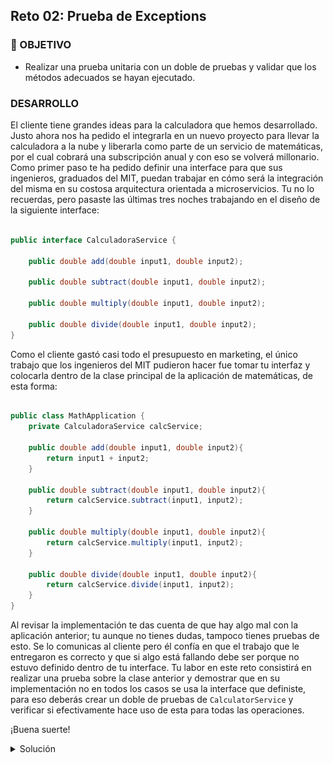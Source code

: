 ## Reto 02: Prueba de Exceptions

### 🎯 OBJETIVO

- Realizar una prueba unitaria con un doble de pruebas y validar que los métodos adecuados se hayan ejecutado.

### DESARROLLO

El cliente tiene grandes ideas para la calculadora que hemos desarrollado. Justo ahora nos ha pedido el integrarla en un nuevo proyecto para llevar la calculadora a la nube y liberarla como parte de un servicio de matemáticas, por el cual cobrará una subscripción anual y con eso se volverá millonario. Como primer paso te ha pedido definir una interface para que sus ingenieros, graduados del MIT, puedan trabajar en cómo será la integración del misma en su costosa arquitectura orientada a microservicios. Tu no lo recuerdas, pero pasaste las últimas tres noches trabajando en el diseño de la siguiente interface:

```java

public interface CalculadoraService {

    public double add(double input1, double input2);

    public double subtract(double input1, double input2);

    public double multiply(double input1, double input2);

    public double divide(double input1, double input2);
}

```

Como el cliente gastó casi todo el presupuesto en marketing, el único trabajo que los ingenieros del MIT pudieron hacer fue tomar tu interfaz y colocarla dentro de la clase principal de la aplicación de matemáticas, de esta forma:

```java

public class MathApplication {
    private CalculadoraService calcService;

    public double add(double input1, double input2){
        return input1 + input2;
    }

    public double subtract(double input1, double input2){
        return calcService.subtract(input1, input2);
    }

    public double multiply(double input1, double input2){
        return calcService.multiply(input1, input2);
    }

    public double divide(double input1, double input2){
        return calcService.divide(input1, input2);
    }
}

```

Al revisar la implementación te das cuenta de que hay algo mal con la aplicación anterior; tu aunque no tienes dudas, tampoco tienes pruebas de esto. Se lo comunicas al cliente pero él confía en que el trabajo que le entregaron es correcto y que si algo está fallando debe ser porque no estuvo definido dentro de tu interface. Tu labor en este reto consistirá en realizar una prueba sobre la clase anterior y demostrar que en su implementación no en todos los casos se usa la interface que definiste, para eso deberás crear un doble de pruebas de `CalculatorService` y verificar si efectivamente hace uso de esta para todas las operaciones.

¡Buena suerte!


<details>
  <summary>Solución</summary>

Lo primero es crear una nueva clase de pruebas, crear un mock de `CalculatorService` usando Mockito e inyectarlo en una instancia de `MathApplication`:

```java

@ExtendWith(MockitoExtension.class)
public class MathApplicationTest {
	
   @Mock
   CalculadoraService calcService;

   @InjectMocks 
   MathApplication mathApplication;
}
```

El segundo paso es crear el método que se encargará de probar la clase:

```java
    @Test
    public void testAdd() {

    }
```

A continuación defines el comportamiento del mock. Cuando se invoque el método `add` con dos enteros, debe regresar como resultado la suma de esos dos enteros:

```java
    @Test
    public void testAdd() {

        when(calcService.add(10.0, 20.0)).thenReturn(30.00);
    }
```

Por último, se ejecutará el método `add` de `mathApplication` y se verificará que al final de la prueba se haya invocado también el método `add` de tu interface de la calculadora:

```java
    @Test
    public void testAdd() {

        when(calcService.add(10.0, 20.0)).thenReturn(30.00);

        assertEquals(mathApplication.add(10.0, 20.0), 30.0, 0);

        verify(calcService).add(20.0, 30.0);
    }
```

El último paso es ejecutar la prueba y comprobar si efectivamente, y como efecto de las desveladas, olvidaste agregar un método para suma en tu interface o si por el contrario los ingenieros del MIT decidieron tomar un atajo para terminar antes su trabajo. Respiras profundo y con tu mano temblorosa ejecutas la prueba y observas que el resultado es.... un error, pero, ¿en dónde?

![imagen](img/img_01.png)

Al revisar la salida de la consola te das cuenta de que, efectivamente, no usaron el método que definiste (y que como está en el doble de prueba de `CalculadoraService` puedes demostrar que sí lo definiste). Así que ya tienes las pruebas. Recuperas la confianza del cliente y este te da lo último del presupuesto (y que olvidó que tenía) para que arregles el error en la implementación anterior y logren liberar finalmente el servicio.


</details>